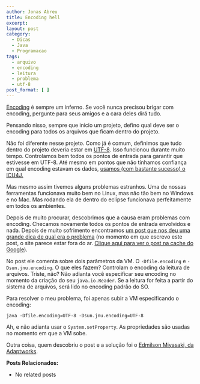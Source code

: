```yaml
---
author: Jonas Abreu
title: Encoding hell
excerpt:
layout: post
category:
  - Dicas
  - Java
  - Programacao
tags:
  - arquivo
  - encoding
  - leitura
  - problema
  - utf-8
post_format: [ ]
---
```

[Encoding][1] é sempre um inferno. Se você nunca precisou brigar com encoding, pergunte para seus amigos e a cara deles dirá tudo.

Pensando nisso, sempre que inicio um projeto, defino qual deve ser o encoding para todos os arquivos que ficam dentro do projeto.

Não foi diferente nesse projeto. Como já é comum, definimos que tudo dentro do projeto deveria estar em [UTF-8][2]. Isso funcionou durante muito tempo. Controlamos bem todos os pontos de entrada para garantir que estivesse em UTF-8. Até mesmo em pontos que não tínhamos confiança em qual encoding estavam os dados, [usamos (com bastante sucesso) o ICU4J.][3]

Mas mesmo assim tivemos alguns problemas estranhos. Uma de nossas ferramentas funcionava muito bem no Linux, mas não tão bem no Windows e no Mac. Mas rodando ela de dentro do eclipse funcionava perfeitamente em todos os ambientes.

Depois de muito procurar, descobrimos que a causa eram problemas com encoding. Checamos novamente todos os pontos de entrada envolvidos e nada. Depois de muito sofrimento encontramos [um post que nos deu uma grande dica de qual era o problema][4] (no momento em que escrevo este post, o site parece estar fora do ar. [Clique aqui para ver o post na cache do Google][5]).

No post ele comenta sobre dois parâmetros da VM. O `-Dfile.encoding` e `-Dsun.jnu.encoding`. O que eles fazem? Controlam o encoding da leitura de arquivos. Triste, não? Não adianta você especificar seu encoding no momento da criação do seu `java.io.Reader`. Se a leitura for feita a partir do sistema de arquivos, será lido no encoding padrão do SO.

Para resolver o meu problema, foi apenas subir a VM especificando o encoding:

    
    java -Dfile.encoding=UTF-8 -Dsun.jnu.encoding=UTF-8
    

Ah, e não adianta usar o `System.setProperty`. As propriedades são usadas no momento em que a VM sobe.

Outra coisa, quem descobriu o post e a solução foi o [Edmilson Miyasaki, da Adaptworks][6].

**Posts Relacionados:** 
*   No related posts












 [1]: http://en.wikipedia.org/wiki/Character_encoding
 [2]: http://en.wikipedia.org/wiki/Utf8
 [3]: http://vidageek.net/2010/03/31/como-descobrir-o-real-encoding-de-um-arquivo-em-java/
 [4]: http://happygiraffe.net/blog/2009/09/24/java-platform-encoding/
 [5]: http://webcache.googleusercontent.com/search?q=cache:pTzer_xns3YJ:happygiraffe.net/blog/2009/09/24/java-platform-encoding/+happygiraffe.net/blog/2009/09/24/java-platform-encoding/&hl=en&strip=1
 [6]: http://www.adaptworks.com.br





